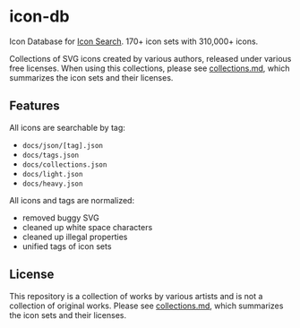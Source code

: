 # icon-db

Icon Database for [Icon Search](https://marmooo.github.io/icon-search/). 170+
icon sets with 310,000+ icons.

Collections of SVG icons created by various authors, released under various free
licenses. When using this collections, please see
[collections.md](collections.md), which summarizes the icon sets and their
licenses.

## Features

All icons are searchable by tag:

- `docs/json/[tag].json`
- `docs/tags.json`
- `docs/collections.json`
- `docs/light.json`
- `docs/heavy.json`

All icons and tags are normalized:

- removed buggy SVG
- cleaned up white space characters
- cleaned up illegal properties
- unified tags of icon sets

## License

This repository is a collection of works by various artists and is not a
collection of original works. Please see [collections.md](collections.md), which
summarizes the icon sets and their licenses.
